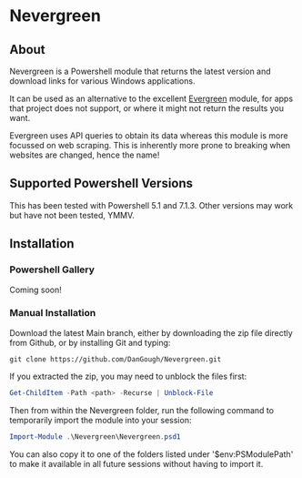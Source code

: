 # Nevergreen

## About
Nevergreen is a Powershell module that returns the latest version and download links for various Windows applications.

It can be used as an alternative to the excellent [Evergreen](https://github.com/aaronparker/Evergreen) module, for apps that project does not support, or where it might not return the results you want.

Evergreen uses API queries to obtain its data whereas this module is more focussed on web scraping. This is inherently more prone to breaking when websites are changed, hence the name!

## Supported Powershell Versions
This has been tested with Powershell 5.1 and 7.1.3. Other versions may work but have not been tested, YMMV.

## Installation

### Powershell Gallery
Coming soon!

### Manual Installation
Download the latest Main branch, either by downloading the zip file directly from Github, or by installing Git and typing:

`git clone https://github.com/DanGough/Nevergreen.git`

If you extracted the zip, you may need to unblock the files first:
```powershell
Get-ChildItem -Path <path> -Recurse | Unblock-File
```
Then from within the Nevergreen folder, run the following command to temporarily import the module into your session:

```powershell
Import-Module .\Nevergreen\Nevergreen.psd1
```
You can also copy it to one of the folders listed under '$env:PSModulePath' to make it available in all future sessions without having to import it.